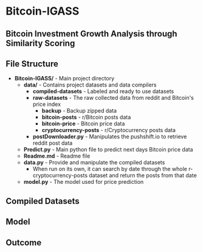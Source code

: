 # Bitcoin-IGASS
## Bitcoin Investment Growth Analysis through Similarity Scoring

## File Structure
* **Bitcoin-IGASS/** - Main project directory
  * **data/** - Contains project datasets and data compilers
    * **compiled-datasets** - Labeled and ready to use datasets 
    * **raw-datasets** - The raw collected data from reddit and Bitcoin's price index
      * **backup** - Backup zipped data
      * **bitcoin-posts** - r/Bitcoin posts data
      * **bitcoin-price** - Bitcoin price data
      * **cryptocurrency-posts** - r/Cryptocurrency posts data
    * **postDownloader.py** - Manipulates the pushshift.io to retrieve reddit post data
  * **Predict.py** - Main python file to predict next days Bitcoin price data
  * **Readme.md** - Readme file
  * **data.py** - Provide and manipulate the compiled datasets
    * When run on its own, it can search by date through the whole r-cryptocurrency-posts dataset and return the posts from that date
  * **model.py** - The model used for price prediction
## Compiled Datasets

## Model

## Outcome

